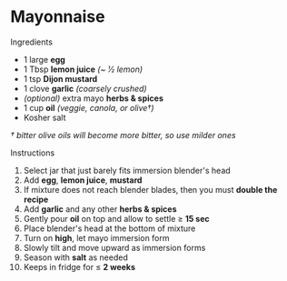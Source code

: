 # Mayonnaise

Ingredients

* 1 large **egg**
* 1 Tbsp **lemon juice** *(~ 1⁄2 lemon)*
* 1 tsp **Dijon mustard**
* 1 clove **garlic** *(coarsely crushed)*
* *(optional)* extra mayo **herbs & spices**
* 1 cup **oil** *(veggie, canola, or olive&dagger;)*
* Kosher salt

*&dagger; bitter olive oils will become more bitter, so use milder ones*

Instructions

1. Select jar that just barely fits immersion blender's head
1. Add **egg**, **lemon juice**, **mustard**
1. If mixture does not reach blender blades, then you must **double the recipe**
1. Add **garlic** and any other **herbs & spices**
1. Gently pour **oil** on top and allow to settle ≥ **15 sec**
1. Place blender's head at the bottom of mixture
1. Turn on **high**, let mayo immersion form
1. Slowly tilt and move upward as immersion forms
1. Season with **salt** as needed
1. Keeps in fridge for ≤ **2 weeks**
